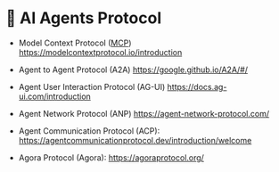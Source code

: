 
# 🚀 AI Agents Protocol
- Model Context Protocol ([MCP](https://github.com/pilarcode/pilarcode/blob/main/docs/mpc.md)) https://modelcontextprotocol.io/introduction
 
- Agent to Agent Protocol (A2A) https://google.github.io/A2A/#/
- Agent User Interaction Protocol (AG-UI) https://docs.ag-ui.com/introduction
- Agent Network Protocol (ANP) https://agent-network-protocol.com/
- Agent Communication Protocol (ACP): https://agentcommunicationprotocol.dev/introduction/welcome
- Agora Protocol (Agora): https://agoraprotocol.org/
